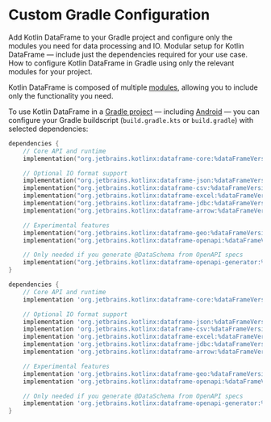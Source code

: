 # Custom Gradle Configuration

<web-summary>
Add Kotlin DataFrame to your Gradle project and configure only the modules you need for data processing and IO.
</web-summary>

<card-summary>
Modular setup for Kotlin DataFrame — include just the dependencies required for your use case.
</card-summary>

<link-summary>
How to configure Kotlin DataFrame in Gradle using only the relevant modules for your project.
</link-summary>


Kotlin DataFrame is composed of multiple [modules](Modules.md),
allowing you to include only the functionality you need.

To use Kotlin DataFrame in a [Gradle project](SetupGradle.md) — including [Android](SetupAndroid.md) —
you can configure your Gradle buildscript (`build.gradle.kts` or `build.gradle`) with selected dependencies:

<tabs>
<tab title="Kotlin DSL">

```kotlin
dependencies {
    // Core API and runtime
    implementation("org.jetbrains.kotlinx:dataframe-core:%dataFrameVersion%")

    // Optional IO format support
    implementation("org.jetbrains.kotlinx:dataframe-json:%dataFrameVersion%")
    implementation("org.jetbrains.kotlinx:dataframe-csv:%dataFrameVersion%")
    implementation("org.jetbrains.kotlinx:dataframe-excel:%dataFrameVersion%")
    implementation("org.jetbrains.kotlinx:dataframe-jdbc:%dataFrameVersion%")
    implementation("org.jetbrains.kotlinx:dataframe-arrow:%dataFrameVersion%")

    // Experimental features
    implementation("org.jetbrains.kotlinx:dataframe-geo:%dataFrameVersion%")
    implementation("org.jetbrains.kotlinx:dataframe-openapi:%dataFrameVersion%")

    // Only needed if you generate @DataSchema from OpenAPI specs
    implementation("org.jetbrains.kotlinx:dataframe-openapi-generator:%dataFrameVersion%")
}
```

</tab>
<tab title="Groovy DSL">

```groovy
dependencies {
    // Core API and runtime
    implementation 'org.jetbrains.kotlinx:dataframe-core:%dataFrameVersion%'

    // Optional IO format support
    implementation 'org.jetbrains.kotlinx:dataframe-json:%dataFrameVersion%'
    implementation 'org.jetbrains.kotlinx:dataframe-csv:%dataFrameVersion%'
    implementation 'org.jetbrains.kotlinx:dataframe-excel:%dataFrameVersion%'
    implementation 'org.jetbrains.kotlinx:dataframe-jdbc:%dataFrameVersion%'
    implementation 'org.jetbrains.kotlinx:dataframe-arrow:%dataFrameVersion%'

    // Experimental features
    implementation 'org.jetbrains.kotlinx:dataframe-geo:%dataFrameVersion%'
    implementation 'org.jetbrains.kotlinx:dataframe-openapi:%dataFrameVersion%'

    // Only needed if you generate @DataSchema from OpenAPI specs
    implementation 'org.jetbrains.kotlinx:dataframe-openapi-generator:%dataFrameVersion%'
}
```

</tab>
</tabs>

